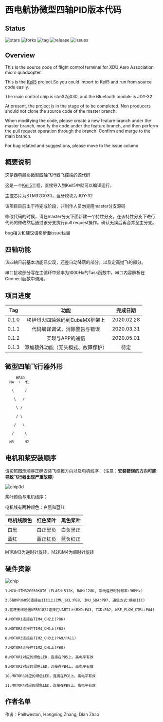 # 西电航协微型四轴PID版本代码

## Status

![stars](https://img.shields.io/github/stars/uav-operation-system/Drone_Master_PID.svg) ![forks](https://img.shields.io/github/forks/uav-operation-system/Drone_Master_PID.svg) ![tag](https://img.shields.io/github/tag/uav-operation-system/Drone_Master_PID.svg) ![release](https://img.shields.io/github/release/uav-operation-system/Drone_Master_PID.svg) ![issues](https://img.shields.io/github/issues/uav-operation-system/Drone_Master_PID.svg)

## Overview

This is the source code of flight control terminal for XDU Aero Association micro quadcopter.

This is the [Keil5](http://www.keil.com/) project.So you could import to Keil5 and run from source code easily.

The main control chip is stm32g030, and the Bluetooth module is JDY-32

At present, the project is in the stage of to be completed. Non producers should not clone the source code of the master branch.

When modifying the code, please create a new feature branch under the master branch, modify the code under the feature branch, and then perform the pull request operation through the branch. Confirm and merge to the main branch.

For bug related and suggestions, please move to the issue column

## 概要说明

这是西电航协微型四轴飞行器飞控端的源代码

这是一个[Keil5](http://www.keil.com/)工程，直接导入到Keil5中就可以编译运行。

主控芯片为STM32G030，蓝牙模块为JDY-32

该项目目前出于待完成阶段，非制作人员勿克隆master分支源码

修改代码的时候，请在master分支下面新建一个特性分支，在该特性分支下进行代码的修改然后通过该分支执行pull request操作。确认无误后再合并至主分支。

bug相关和建议请移步至issue栏目

## 四轴功能

该四轴目前基本功能已实现，还差自动降落的部分，以及定高抛飞的部分。

串口接收部分写在主循环中频率为1000Hx的Task函数中，串口内容解析在Connect函数中调用。

## 项目进度

|Tag|功能|完成日期|
|:-:|:-:|:-:|
|0.1.0|移植烈火四轴源码到CubeMX框架上|2020.02.28|
|0.1.1|代码编译调试，消除警告与错误|2020.03.31|
|0.1.2|实现与APP的通信|2020.05.01|
|0.1.3|添加额外功能（无头模式、故障保护）|待定|

## 微型四轴飞行器外形

         HEAD
	  M4  ↑  M1

	   \     /

	    \   /

	     \ /

	     / \

	    /   \

	   /     \

	  M3     M2
	
## 电机和桨安装顺序

请按照图示顺序正确安装飞控板方向以及电机线序：（注意：**安装错误的方向可能导致飞行器出现严重故障**）

![chip3d](https://github.com/uav-operation-system/Drone_Master/raw/master/chip3d.png)

桨叶颜色与电机线序：

电机线有两种颜色：白黑和蓝红

|电机线颜色|红色桨叶|黑色桨叶|
|-|-|-|
|白黑|白正黑负|白负黑正|
|蓝红|蓝正红负|蓝负红正|

M1和M3为逆时针旋转，M2和M4为顺时针旋转

## 硬件资源

![chip](https://github.com/uav-operation-system/Drone_Master/raw/master/chip.png)

	1.MCU:STM32G030K8T6 (FLASH:512K, RAM:128K, 系统运行时钟频率:96MHz)

	2.6轴MPU6050连接在IIC1上(IMU_SCL:PB8, IMU_SDA:PB7, 通信方式:模拟IIC)

	3.蓝牙无线通信NFR51822连接在UART1上(RXD:PA3, TXD:PA2, NRF_FLOW_CTRL:PA4)

	4.MOTOR1连接在TIM4_CH2上(PB6)

	5.MOTOR2连接在TIM4_CH1上(PB3)

	6.MOTOR3连接在TIM2_CH3上(PA9/PA11)

	7.MOTOR4连接在TIM2_CH1上(PB8)

	8.MOTOR1对应的绿色LED，连接在PB5上，高电平有效

	9.MOTOR2对应的绿色LED，连接在PB4上，高电平有效

	10.MOTOR3对应的绿色LED，连接在PC8上，高电平有效

	11.MOTOR4对应的绿色LED，连接在PB9上，高电平有效

## 作者名单

作者：Phillweston, Hangning Zhang, Dian Zhao
